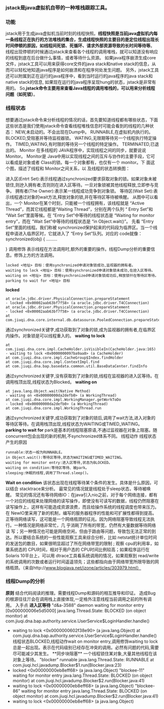 ### jstack是java虚拟机自带的一种堆栈跟踪工具。
### 功能
  jstack用于生成java虚拟机当前时刻的线程快照。**线程快照是当前java虚拟机内每一条线程正在执行的方法堆栈的集合，生成线程快照的主要目的是定位线程出现长时间停顿的原因，如线程间死锁、死循环、请求外部资源导致的长时间等待等**。
  线程出现停顿的时候通过jstack来查看各个线程的调用堆栈，就可以知道没有响应的线程到底在后台做什么事情，或者等待什么资源。
  如果java程序崩溃生成core文件，jstack工具可以用来获得core文件的java stack和native stack的信息，从而可以轻松地知道java程序是如何崩溃和在程序何处发生问题。
  另外，jstack工具还可以附属到正在运行的java程序中，看到当时运行的java程序的java stack和native stack的信息, 如果现在运行的java程序呈现hung的状态，jstack是非常有用的。
  So,**jstack命令主要用来查看Java线程的调用堆栈的，可以用来分析线程问题（如死锁）**。
### 线程状态
  想要通过jstack命令来分析线程的情况的话，首先要知道线程都有哪些状态，下面这些状态是我们使用jstack命令查看线程堆栈信息时可能会看到的线程的几种状态：
  NEW,未启动的。不会出现在Dump中。
  RUNNABLE,在虚拟机内执行的。
  BLOCKED,受阻塞并等待监视器锁。
  WATING,无限期等待另一个线程执行特定操作。
  TIMED_WATING,有时限的等待另一个线程的特定操作。
  TERMINATED,已退出的。
  Monitor
  在多线程的 JAVA程序中，实现线程之间的同步，就要说说 Monitor。 Monitor是 Java中用以实现线程之间的互斥与协作的主要手段，它可以看成是对象或者 Class的锁。每一个对象都有，也仅有一个 monitor。下 面这个图，描述了线程和 Monitor之间关系，以 及线程的状态转换图：

  进入区(Entrt Set):表示线程通过synchronized要求获取对象的锁。如果对象未被锁住,则迚入拥有者;否则则在进入区等待。一旦对象锁被其他线程释放,立即参与竞争。
  拥有者(The Owner):表示某一线程成功竞争到对象锁。
  等待区(Wait Set):表示线程通过对象的wait方法,释放对象的锁,并在等待区等待被唤醒。
  从图中可以看出，一个 Monitor在某个时刻，只能被一个线程拥有，该线程就是 “Active Thread”，而其它线程都是“Waiting Thread”，分别在两个队列 “ Entry Set”和 “Wait Set”里面等候。在 “Entry Set”中等待的线程状态是 “Waiting for monitor entry”，而在 “Wait Set”中等待的线程状态是 “in Object.wait()”。 先看 “Entry Set”里面的线程。我们称被 synchronized保护起来的代码段为临界区。当一个线程申请进入临界区时，它就进入了 “Entry Set”队列。对应的 code就像：
  synchronized(obj) {
  .........

  }
  调用修饰
  表示线程在方法调用时,额外的重要的操作。线程Dump分析的重要信息。修饰上方的方法调用。
  ```
  locked <地址> 目标：使用synchronized申请对象锁成功,监视器的拥有者。
  waiting to lock <地址> 目标：使用synchronized申请对象锁未成功,在迚入区等待。
  waiting on <地址> 目标：使用synchronized申请对象锁成功后,释放锁幵在等待区等待。
  parking to wait for <地址> 目标
  ```
  **locked**
  ```
  at oracle.jdbc.driver.PhysicalConnection.prepareStatement
  - locked <0x00002aab63bf7f58> (a oracle.jdbc.driver.T4CConnection)
  at oracle.jdbc.driver.PhysicalConnection.prepareStatement
  - locked <0x00002aab63bf7f58> (a oracle.jdbc.driver.T4CConnection)
  at com.jiuqi.dna.core.internal.db.datasource.PooledConnection.prepareStatement
  ```
  通过synchronized关键字,成功获取到了对象的锁,成为监视器的拥有者,在临界区内操作。对象锁是可以线程重入的。
  **waiting to lock**
  ```
  at com.jiuqi.dna.core.impl.CacheHolder.isVisibleIn(CacheHolder.java:165)
  - waiting to lock <0x0000000097ba9aa8> (a CacheHolder)
  at com.jiuqi.dna.core.impl.CacheGroup$Index.findHolder
  at com.jiuqi.dna.core.impl.ContextImpl.find
  at com.jiuqi.dna.bap.basedata.common.util.BaseDataCenter.findInfo
  ```
  通过synchronized关键字,没有获取到了对象的锁,线程在监视器的进入区等待。在调用栈顶出现,线程状态为Blocked。
  **waiting on**
  ```
  at java.lang.Object.wait(Native Method)
  - waiting on <0x00000000da2defb0> (a WorkingThread)
  at com.jiuqi.dna.core.impl.WorkingManager.getWorkToDo
  - locked <0x00000000da2defb0> (a WorkingThread)
  at com.jiuqi.dna.core.impl.WorkingThread.run
  ```
  通过synchronized关键字,成功获取到了对象的锁后,调用了wait方法,进入对象的等待区等待。在调用栈顶出现,线程状态为WAITING或TIMED_WATING。
  **parking to wait for**
  park是基本的线程阻塞原语,不通过监视器在对象上阻塞。随concurrent包会出现的新的机制,不synchronized体系不同。
  线程动作
  线程状态产生的原因
  ```
  runnable:状态一般为RUNNABLE。
  in Object.wait():等待区等待,状态为WAITING或TIMED_WAITING。
  waiting for monitor entry:进入区等待,状态为BLOCKED。
  waiting on condition:等待区等待、被park。
  sleeping:休眠的线程,调用了Thread.sleep()。
  ```
  **Wait on condition** 该状态出现在线程等待某个条件的发生。具体是什么原因，可以结合 stacktrace来分析。 最常见的情况就是线程处于sleep状态，等待被唤醒。 常见的情况还有等待网络IO：在java引入nio之前，对于每个网络连接，都有一个对应的线程来处理网络的读写操作，即使没有可读写的数据，线程仍然阻塞在读写操作上，这样有可能造成资源浪费，而且给操作系统的线程调度也带来压力。在 NewIO里采用了新的机制，编写的服务器程序的性能和可扩展性都得到提高。 正等待网络读写，这可能是一个网络瓶颈的征兆。因为网络阻塞导致线程无法执行。一种情况是网络非常忙，几 乎消耗了所有的带宽，仍然有大量数据等待网络读 写；另一种情况也可能是网络空闲，但由于路由等问题，导致包无法正常的到达。所以要结合系统的一些性能观察工具来综合分析，比如 netstat统计单位时间的发送包的数目，如果很明显超过了所在网络带宽的限制 ; 观察 cpu的利用率，如果系统态的 CPU时间，相对于用户态的 CPU时间比例较高；如果程序运行在 Solaris 10平台上，可以用 dtrace工具看系统调用的情况，如果观察到 read/write的系统调用的次数或者运行时间遥遥领先；这些都指向由于网络带宽所限导致的网络瓶颈。（来自http://www.blogjava.net/jzone/articles/303979.html）

### 线程Dump的分析
  **原则**
  结合代码阅读的推理。需要线程Dump和源码的相互推导和印证。
  造成Bug的根源往往丌会在调用栈上直接体现,一定格外注意线程当前调用之前的所有调用。
入手点
**进入区等待**
"d&a-3588" daemon waiting for monitor entry [0x000000006e5d5000]
java.lang.Thread.State: BLOCKED (on object monitor)
at com.jiuqi.dna.bap.authority.service.UserService$LoginHandler.handle()
- waiting to lock <0x0000000602f38e90> (a java.lang.Object)
at com.jiuqi.dna.bap.authority.service.UserService$LoginHandler.handle()
线程状态BLOCKED,线程动作wait on monitor entry,调用修饰waiting to lock总是一起出现。表示在代码级别已经存在冲突的调用。必然有问题的代码,需要尽可能减少其发生。
**同步块阻塞**
一个线程锁住某对象,大量其他线程在该对象上等待。
"blocker" runnable
java.lang.Thread.State: RUNNABLE
at com.jiuqi.hcl.javadump.Blocker$1.run(Blocker.java:23)
- locked <0x00000000eb8eff68> (a java.lang.Object)
"blockee-11" waiting for monitor entry
java.lang.Thread.State: BLOCKED (on object monitor)
at com.jiuqi.hcl.javadump.Blocker$2.run(Blocker.java:41)
- waiting to lock <0x00000000eb8eff68> (a java.lang.Object)
"blockee-86" waiting for monitor entry
java.lang.Thread.State: BLOCKED (on object monitor)
at com.jiuqi.hcl.javadump.Blocker$2.run(Blocker.java:41)
- waiting to lock <0x00000000eb8eff68> (a java.lang.Object)
